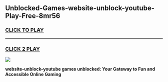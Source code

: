 
## Unblocked-Games-website-unblock-youtube-Play-Free-8mr56
<h3>
<a href="https://premium76.site?title=website-unblock-youtube&ref=23A">CLICK TO PLAY</a></h3>
<hr>

<h3>
<a href="https://premium76.site?title=website-unblock-youtube&ref=23A">CLICK 2 PLAY</a>
  
</h3>

<a href="https://premium76.site?title=website-unblock-youtube&ref=23A"><img src="https://clearcache.store/games.png"></a>


**website-unblock-youtube games unblocked: Your Gateway to Fun and Accessible Online Gaming**
